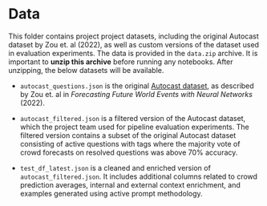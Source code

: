 # Data

This folder contains project project datasets, including the original Autocast dataset by Zou et. al (2022), as well as custom versions of the dataset used in evaluation experiments. The data is provided in the `data.zip` archive. It is important to **unzip this archive** before running any notebooks. After unzipping, the below datasets will be available.

* `autocast_questions.json` is the original [Autocast dataset](https://github.com/andyzoujm/autocast), as described by Zou et. al in *Forecasting Future World Events with Neural Networks* (2022).

* `autocast_filtered.json` is a filtered version of the Autocast dataset, which the project team used for pipeline evaluation experiments. The filtered version contains a subset of the original Autocast dataset consisting of active questions with tags where the majority vote of crowd forecasts on resolved questions was above 70% accuracy.

* `test_df_latest.json` is a cleaned and enriched version of `autocast_filtered.json`. It includes additional columns related to crowd prediction averages, internal and external context enrichment, and examples generated using active prompt methodology.
